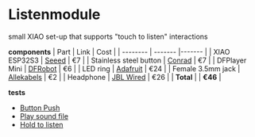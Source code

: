 # Listenmodule
small XIAO set-up that supports "touch to listen" interactions

**components**
| Part     | Link    | Cost   |
| -------- | ------- |------- |
| XIAO ESP32S3  | [Seeed](https://wiki.seeedstudio.com/XIAO_ESP32S3_Getting_Started/)   | €7 |
| Stainless steel button | [Conrad](https://www.conrad.be/nl/p/tru-components-tc-9563704-druktoets-12-v-0-005-a-1x-uit-aan-contact-element-o-x-h-24-7-mm-x-14-5-mm-ip65-1-stuk-s-bulk-2390926.html?searchType=SearchRedirect)          | €7 |
| DFPlayer Mini    | [DFRobot](https://wiki.dfrobot.com/DFPlayer_Mini_SKU_DFR0299)      | €6 |
| LED ring | [Adafruit](https://www.adafruit.com/product/1463) | €24 |
| Female 3.5mm jack | [Allekabels](https://www.onlinekabelshop.nl/35mm-jack-v-stereo-open-eind-audiokabel-zwart-030.html) | €2 |
| Headphone | [JBL Wired](https://www.bol.com/be/nl/p/jbl-tune-500-on-ear-koptelefoon-zwart/9200000098045179/) | €26 |
| **Total** |  | **€46** |

**tests**   
* [Button Push](tests/touch.ino)
* [Play sound file](tests/audio.ino)
* [Hold to listen](tests/holdtolisten.ino)
